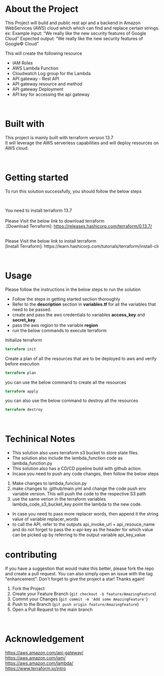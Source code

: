 # About the Project

This Project will build and public rest api and a backend in Amazon WebServices (AWS) cloud which which can find and replace certain strings.
ex: 
Example input: “We really like the new security features of Google Cloud”
Expected output: “We really like the new security features of Google© Cloud”


This will create the following resource
* IAM Roles
* AWS Lambda Function
* Cloudwatch Log group for the Lambda
* API gateway - Rest API
* API gateway resource and method
* API gateway Deployment
* API key for accessing the api gateway


&nbsp;

# Built with
This project is mainly built with terraform version 13.7</br>
It will leverage the AWS serverless capabilities and will deploy resources on AWS cloud.

&nbsp;

# Getting started
To run this solution successfully, you should follow the below steps

&nbsp;

You need to install terraform 13.7</br>
</br>
Please Visit the below link to download terraform </br>
.[Download Terraform]: https://releases.hashicorp.com/terraform/0.13.7/

</br>
Please Visit the below link to install terraform </br>
[Install Terraform]: https://learn.hashicorp.com/tutorials/terraform/install-cli

&nbsp;

# Usage
Please follow the instructions in the below steps to run the solution

* Follow the steps in getting started section thoroughly
* Refer to the **description** section in **variables.tf** for all the variables that need to be passed.
* create and pass the aws credentials to variables **access_key** and **secret_key**
* pass the aws region to the variable **region**
* run the below commands to execute terraform


Initialize terraform
``` terraform
terraform init
```
Create a plan of all the resources that are to be deployed to aws and verify before execution
``` terraform
terraform plan
```
you can use the below command to create all the resources
``` terraform
terraform apply
```
you can also use the below command to destroy all the resources
``` terraform
terraform destroy
```

&nbsp;

# Techinical Notes
 * This solution also uses terraform s3 bucket to store state files.
 * The solution also include the lambda_function code as lambda_function.py
 * This solution also has a CD/CD pipeline build with github action.
 * Incase you need to push any code changes, then follow the below steps
  1. Make changes to lambda_funcion.py
  2. make changes to .github/main.yml and change the code push env variable version. This will push the code to the respective S3 path
  3. use the same verion in the terraform variables lambda_code_s3_bucket_key point the lambda to the new code.
 * In case you need to pass more replacer words, then append it the string value of variable replacer_words
&nbsp;
* to call the API, refer to the outputs api_invoke_url + api_resouce_name and do not forget to pass the x-api-key as the header for which value can be picked up by referring to the output variable api_key_value

# contributing
If you have a suggestion that would make this better, please fork the repo and create a pull request. You can also simply open an issue with the tag "enhancement". Don't forget to give the project a star! Thanks again!

1. Fork the Project
2. Create your Feature Branch (`git checkout -b feature/AmazingFeature`)
3. Commit your Changes (`git commit -m 'Add some AmazingFeature'`)
4. Push to the Branch (`git push origin feature/AmazingFeature`)
5. Open a Pull Request to the main branch

&nbsp;

# Acknowledgement
https://aws.amazon.com/api-gateway/ </br>
https://aws.amazon.com/iam/ </br>
https://aws.amazon.com/lambda/</br>
https://www.terraform.io/intro

